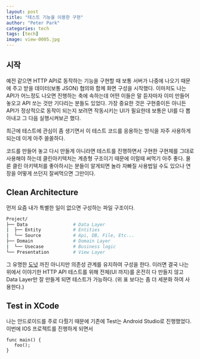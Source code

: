 ```yaml
---
layout: post
title: "테스트 기능을 이용한 구현"
author: "Peter Park"
categories: tech
tags: [tech]
image: view-0005.jpg
---
```


## 시작

예전 같으면 HTTP API로 동작하는 기능을 구현할 때 보통 서버가 나중에 나오기 때문에 주고 받을 데이터(보통 JSON) 협의와 함께 화면 구성을 시작했다.
이마저도 나는 API가 어느정도 나오면 진행하는 축에 속하는데 어떤 이들은 말 듣자마자 이미 만들어 놓오고 API 쏘는 것만 기다리는 분들도 있었다.
가장 중요한 것은 구현중이든 아니든 API가 정상적으로 동작이 되는지 보려면 작동시키는 UI가 필요한데 보통은 UI를 다 뽑아내고 그 다음 실행시켜보곤 했다.

최근에 테스트에 관심이 좀 생기면서 이 테스트 코드를 응용하는 방식을 자주 사용하게 되는데 이게 아주 쏠쏠하다.

코드를 만들어 놓고 다시 만들게 아니라면 테스트를 진행하면서 구현한 구현체를 그대로 사용해야 하는데 클린아키텍처는 계층형 구조이기 때문에 이럴때 써먹기 아주 좋다.
물론 클린 아키텍처를 좋아하시는 분들이 알게되면 놀라 자빠질 사용법일 수도 있으나 연장을 어떻게 쓰던지 잘써먹으면 그만이다.

## Clean Architecture

먼저 요즘 내가 특별한 일이 없으면 구성하는 파일 구조이다.

```bash
Project/
├── Data                 # Data Layer
|  ├── Entity            # Entities
|  └── Source            # Api, DB, File, Etc...
├── Domain               # Domain Layer
|  └── Usecase           # Business logic
└── Presentation         # View Layer
```

그 유명한 [도넛](https://blog.cleancoder.com/uncle-bob/2012/08/13/the-clean-architecture.html) 까진 아니지만 의존성 관계를 유지하여 구성을 한다.
이러면 결국 나는 위에서 이야기한 HTTP API 테스트를 위해 전체(UI 까지)를 온전히 다 만들지 않고 Data Layer만 잘 만들게 되면 테스트가 가능하다.
(위 표 보다는 좀 더 세분화 하여 사용한다.)

## Test in XCode

나는 안드로이드를 주로 다뤘기 때문에 기존에 Test는 Android Studio로 진행했었다. 이번에 IOS 프로젝트를 진행하게 되면서 

```
func main() {
   foo(); 
}
```
